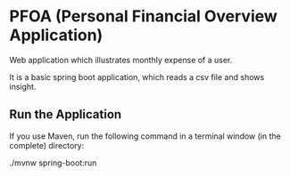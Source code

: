 # PFOA (Personal Financial Overview Application)
Web application which illustrates monthly expense of a user.

It is a basic spring boot application, which reads a csv file and shows insight.

## Run the Application 

If you use Maven, run the following command in a terminal window (in the complete) directory:

./mvnw spring-boot:run
